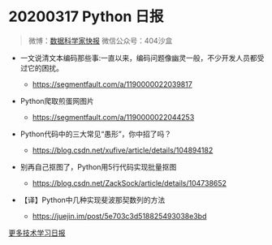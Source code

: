 
# 20200317 Python 日报
> 微博：[数据科学家快报](https://www.weibo.com/wukehao)
> 微信公众号：404沙盒
- 一文说清文本编码那些事:一直以来，编码问题像幽灵一般，不少开发人员都受过它的困扰。
   - https://segmentfault.com/a/1190000022039817

- Python爬取煎蛋网图片
   - https://segmentfault.com/a/1190000022044253

- Python代码中的三大常见“愚形”，你中招了吗？
   - https://blog.csdn.net/xufive/article/details/104894182

- 别再自己抠图了，Python用5行代码实现批量抠图
  - https://blog.csdn.net/ZackSock/article/details/104738652

- 【译】Python中几种实现斐波那契数列的方法
  - https://juejin.im/post/5e703c3d518825493038e3bd

[更多技术学习日报](https://github.com/KehaoWu/dailypython)

